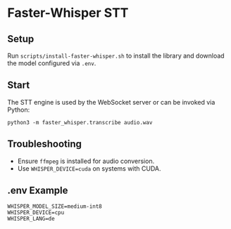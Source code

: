 # Faster-Whisper STT

## Setup
Run `scripts/install-faster-whisper.sh` to install the library and download the model configured via `.env`.

## Start
The STT engine is used by the WebSocket server or can be invoked via Python:
```
python3 -m faster_whisper.transcribe audio.wav
```

## Troubleshooting
- Ensure `ffmpeg` is installed for audio conversion.
- Use `WHISPER_DEVICE=cuda` on systems with CUDA.

## .env Example
```
WHISPER_MODEL_SIZE=medium-int8
WHISPER_DEVICE=cpu
WHISPER_LANG=de
```
